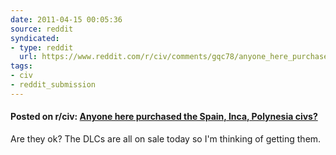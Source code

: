 ```yaml
---
date: 2011-04-15 00:05:36
source: reddit
syndicated:
- type: reddit
  url: https://www.reddit.com/r/civ/comments/gqc78/anyone_here_purchased_the_spain_inca_polynesia/
tags:
- civ
- reddit_submission
---
```


#### Posted on r/civ: [Anyone here purchased the Spain, Inca, Polynesia civs?](https://reddit.com/r/civ/comments/gqc78/anyone_here_purchased_the_spain_inca_polynesia/)

Are they ok? The DLCs are all on sale today so I'm thinking of getting them.